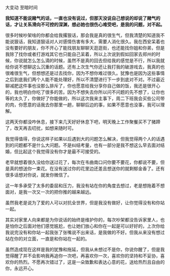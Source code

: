 
大变动 至暗时间

**我知道不能说赌气的话，一直也没有说过，但那天没说自己想说的却说了赌气的话，才让关系滑向不可控的深渊，想必她也很伤心难受吧，是我的问题，对不起。**

很多时候吵架啥的你都会给我撂狠话，那会我是真的很生气，但我清楚的知道我不能说狠话，我知道狠话对人对感情伤害有多大，需要人消化很久。我在西安呆着也没有要好的朋友，你不开心了能找朋友聊聊天逛逛街，也还能找你姐和你弟，但是我除了找你或者打游戏其它也只能自己呆着，所以上次说到假如回家去郑州的时候，你说就怎么怎么滴的时候，虽然不是真的回去但给我的感觉是不行，所以我就给你说不想聊这么沉重的话题。还有上次生气你还让我打我的破游戏去，我真的也很难很生气，但想想还是过去找你，因为不想你难过很久。犹豫也是因为这些事情之后到底我们两个人能不能处理好，所以不清楚进行下一步到底对不对。不过最近聊减肥这件事也没那么排斥了，你也愿意给我分享你自己做的饭，我还是很开心的，我也明白你吃了很多的苦。因为不想失去你所以问不问题的先不想了，让你也等的太久了，你做好了你能做的，所以这次我来主事下，周二下班我会买些公司带的肉，你愿意的话我去你那里一趟，聊聊后边的事，如果不愿意也没事，我可以理解。

这两天你都没咋休息，接下来几天好好休息下吧，明天晚上工作聚餐买不了猪蹄了，改天再去叨扰，如想来随时可。

我觉得值得，你说这样子如果以后遇到大的问题怎么解决，但我觉得两个人的话遇到的问题都不是什么大问题。不是纠结考量，也有一部分是我不想这么早去面对结婚，但比起这个我觉得没有你才是最不可接受的。

老早就想着很久没给你送过花了，每次在韦曲南口问你要不要花，你都说不要，但是真的想送你一束花。在没有送过你的花里边还差且想送你的就剩郁金香了。还有很多话想对你说，就发你微信了。

这一年多承受了太多的委屈和压力，我没有站在你的角度去想过，老是想拖着不想面对，是我一次又一次的把你推的越来越远。

虽然我老是说为了爱的人可以对抗全世界，但是我没有做好，让你觉得没有和你站一起。

其实对家里人向来都是为你说话的始终是维护你的，每次吵架都没告诉家里人，也是怕你之后面对他们感觉尴尬，也让她们放心和你在一起是可以好好的，上次你给我说完没有和你站一起我张了张嘴说不出来话，是我做的不好。但我从来没有想过站在你的对立面，一直是和你站在一起的。

虽然造成现在这样是我的犹豫和拖延，但我从未想过不是你，你说你醒了，但是我觉得醒了并不会影响我再追你一次吧，再喜欢你一次，喜欢你的坚持和不妥协，喜欢你的热烈。不愿再次错过了，这是一朵致歉和表达心意的花，送给热烈且自由的你，永远开心。


